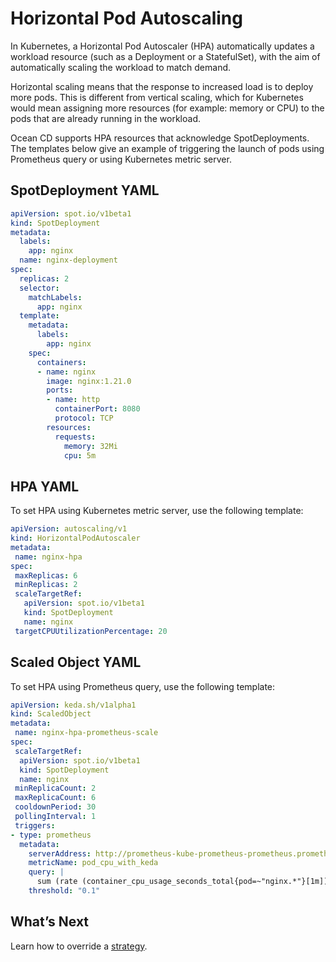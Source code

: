 # Horizontal Pod Autoscaling

In Kubernetes, a Horizontal Pod Autoscaler (HPA) automatically updates a workload resource (such as a Deployment or a StatefulSet), with the aim of automatically scaling the workload to match demand.

Horizontal scaling means that the response to increased load is to deploy more pods. This is different from vertical scaling, which for Kubernetes would mean assigning more resources (for example: memory or CPU) to the pods that are already running in the workload.

Ocean CD supports HPA resources that acknowledge SpotDeployments. The templates below give an example of triggering the launch of pods using Prometheus query or using Kubernetes metric server.

## SpotDeployment YAML  

```yaml
apiVersion: spot.io/v1beta1
kind: SpotDeployment
metadata:
  labels:
    app: nginx
  name: nginx-deployment
spec:
  replicas: 2
  selector:
    matchLabels:
      app: nginx
  template:
    metadata:
      labels:
        app: nginx
    spec:
      containers:
      - name: nginx
        image: nginx:1.21.0
        ports:
        - name: http
          containerPort: 8080
          protocol: TCP
        resources:
          requests:
            memory: 32Mi
            cpu: 5m
```

## HPA YAML

To set HPA using Kubernetes metric server, use the following template:

```yaml
apiVersion: autoscaling/v1
kind: HorizontalPodAutoscaler
metadata:
 name: nginx-hpa
spec:
 maxReplicas: 6
 minReplicas: 2
 scaleTargetRef:
   apiVersion: spot.io/v1beta1
   kind: SpotDeployment
   name: nginx
 targetCPUUtilizationPercentage: 20
 ```

## Scaled Object YAML

To set HPA using Prometheus query, use the following template:

```yaml
apiVersion: keda.sh/v1alpha1
kind: ScaledObject
metadata:
 name: nginx-hpa-prometheus-scale
spec:
 scaleTargetRef:
  apiVersion: spot.io/v1beta1
  kind: SpotDeployment
  name: nginx
 minReplicaCount: 2
 maxReplicaCount: 6
 cooldownPeriod: 30
 pollingInterval: 1
 triggers:
- type: prometheus
  metadata:
    serverAddress: http://prometheus-kube-prometheus-prometheus.prometheus.svc.cluster.local:9090
    metricName: pod_cpu_with_keda
    query: |
      sum (rate (container_cpu_usage_seconds_total{pod=~"nginx.*"}[1m]))
    threshold: "0.1"  
```

## What’s Next

Learn how to override a [strategy](ocean-cd/concepts-features/override-strategy).
